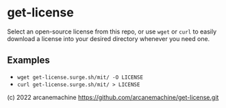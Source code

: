 # get-license

Select an open-source license from this repo, or use `wget` or `curl` to easily download a license into your desired directory whenever you need one.


## Examples

  - `wget get-license.surge.sh/mit/ -O LICENSE`
  - `curl get-license.surge.sh/mit/ > LICENSE`


(c) 2022 arcanemachine
https://github.com/arcanemachine/get-license.git
